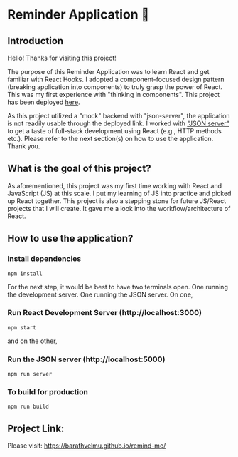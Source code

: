 # Reminder Application 📆
## Introduction
Hello! Thanks for visiting this project! 

The purpose of this Reminder Application was to learn React and get familiar with React Hooks. I adopted a component-focused design pattern (breaking application 
into components) to truly grasp the power of React. This was my first experience with "thinking in components". This project has been deployed [here](https://barathvelmu.github.io/remind-me/). 

As this project utilized a "mock" backend with "json-server", the application is not readily usable through the deployed link. I worked with ["JSON server"](https://medium.com/codingthesmartway-com-blog/create-a-rest-api-with-json-server-36da8680136d) to get a taste of full-stack development using React (e.g., HTTP methods etc.). Please refer to the next section(s) on how to use the application. Thank you. 

## What is the goal of this project?
As aforementioned, this project was my first time working with React and JavaScript (JS) at this scale. I put my learning of JS into practice and picked up React together. This project is also a stepping stone for future JS/React projects that I will create. It gave me a look into the workflow/architecture of React.

## How to use the application? 
### Install dependencies

```
npm install
```

For the next step, it would be best to have two terminals open. One running the development server. One running the JSON server. On one, 

### Run React Development Server (http://localhost:3000)

```
npm start
```

and on the other, 

### Run the JSON server (http://localhost:5000)

```
npm run server
```

### To build for production

```
npm run build
```


## Project Link: 
Please visit: https://barathvelmu.github.io/remind-me/
